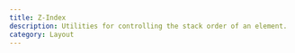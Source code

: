 ```yaml
---
title: Z-Index
description: Utilities for controlling the stack order of an element.
category: Layout
---
```

